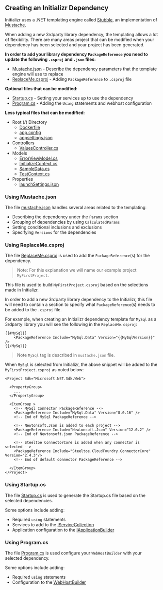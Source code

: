 ## Creating an Initializr Dependency

Initializr uses a .NET templating engine called [Stubble](https://github.com/StubbleOrg/Stubble), an implementation of [Mustache](http://mustache.github.com/). 

When adding a new 3rdparty library dependency, the templating allows a lot of flexibility. There are many areas project that can be modified when your dependency has been selected and your project has been generated.

**In order to add your library dependency `PackageReference` you need to update the following `.csproj` and `.json` files:**

+ [Mustache.json](#using-mustachejson) - Describe the dependency parameters that the template engine will use to replace
+ [ReplaceMe.csproj](#using-replacemecsproj) - Adding `PackageReference` to `.csproj` file

**Optional files that can be modified:**

+ [Startup.cs](#using-startupcs) - Setting your services up to use the dependency
+ [Program.cs](#using-programcs) - Adding the `Using` statements and webhost configuration

**Less typical files that can be modified:**

+ Root (/) Directory
  - [Dockerfile](https://github.com/SteeltoeOSS/Initializr/blob/dev/src/templates/Mustache/3.x/Steeltoe-WebApi/Dockerfile)
  - [app.config](https://github.com/SteeltoeOSS/Initializr/blob/dev/src/templates/Mustache/3.x/Steeltoe-WebApi/app.config)
  - [appsettings.json](https://github.com/SteeltoeOSS/Initializr/blob/dev/src/templates/Mustache/3.x/Steeltoe-WebApi/appsettings.json) 
+ Controllers
  - [ValuesController.cs](https://github.com/SteeltoeOSS/Initializr/blob/dev/src/templates/Mustache/3.x/Steeltoe-WebApi/Controllers/ValuesController.cs)
+ Models
  - [ErrorViewModel.cs](https://github.com/SteeltoeOSS/Initializr/blob/dev/src/templates/Mustache/3.x/Steeltoe-WebApi/Models/ErrorViewModel.cs)
  -  [InitializeContext.cs](https://github.com/SteeltoeOSS/Initializr/blob/dev/src/templates/Mustache/3.x/Steeltoe-WebApi/Models/InitializeContext.cs)
  -  [SampleData.cs](https://github.com/SteeltoeOSS/Initializr/blob/dev/src/templates/Mustache/3.x/Steeltoe-WebApi/Models/SampleData.cs)
  -  [TestContext.cs](https://github.com/SteeltoeOSS/Initializr/blob/dev/src/templates/Mustache/3.x/Steeltoe-WebApi/Models/TestContext.cs)
+ Properties
  - [launchSettings.json](https://github.com/SteeltoeOSS/Initializr/blob/dev/src/templates/Mustache/3.x/Steeltoe-WebApi/Properties/launchSettings.json) 
  

### Using Mustache.json
The file [mustache.json](https://github.com/SteeltoeOSS/Initializr/blob/dev/src/templates/Mustache/3.x/Steeltoe-WebApi/mustache.json) handles several areas related to the templating:

+ Describing the dependency under the `Params` section
+ Grouping of dependencies by using `CalculatedParams`
+ Setting conditional inclusions and exclusions
+ Specifying `Versions` for the dependencies

### Using ReplaceMe.csproj
The file [ReplaceMe.csproj](https://github.com/SteeltoeOSS/Initializr/blob/dev/src/templates/Mustache/3.x/Steeltoe-WebApi/ReplaceMe.csproj) is used to add the `PackageReference`(s) for the dependency.

>Note: For this explanation we will name our example project `MyFirstProject`.

This file is used to build `MyFirstProject.csproj` based on the selections made in Initializr.

In order to add a new 3rdparty library dependency to the Initializr, this file will need to contain a section to specify what `PackageReference`(s) needs to be added to the `.csproj` file.

For example, when creating an Initializr dependency template for `MySql` as a 3rdparty library you will see the following in the `ReplaceMe.csproj`:

```
{{#MySql}}
    <PackageReference Include="MySql.Data" Version="{{MySqlVersion}}" />
{{/MySql}}
```
>Note `MySql` tag is described in `mustache.json` file.

When `MySql` is selected from Initializr, the above snippet will be added to the `MyFirstProject.csproj` as noted below: 

```
<Project Sdk="Microsoft.NET.Sdk.Web">

  <PropertyGroup>
    ...
  </PropertyGroup>

  <ItemGroup >
    <!-- MySql Connector PackageReference -->
    <PackageReference Include="MySql.Data" Version="8.0.16" />
    <!-- End of MySql PackageReference -->

    <!-- Newtonsoft.Json is added to each project -->
    <PackageReference Include="Newtonsoft.Json" Version="12.0.2" />
    <!-- End of Newtonsoft.json PackageReference -->
    
    <!-- Steeltoe ConnectorCore is added when any connector is selected -->
    <PackageReference Include="Steeltoe.CloudFoundry.ConnectorCore"  Version="2.4.3"/>
    <!-- End of default connector PackageReference -->
    
  </ItemGroup>
</Project>
```
### Using Startup.cs
The file [Startup.cs](https://github.com/SteeltoeOSS/Initializr/blob/dev/src/templates/Mustache/3.x/Steeltoe-WebApi/Startup.cs) is used to generate the Startup.cs file based on the selected dependencies. 

Some options include adding:

+ Required `using` statements
+ Services to add to the [IServiceCollection](https://docs.microsoft.com/en-us/dotnet/api/microsoft.extensions.dependencyinjection.iservicecollection)
+ Application configuration to the [IApplicationBuilder](https://docs.microsoft.com/en-us/dotnet/api/microsoft.aspnetcore.builder.iapplicationbuilder)

### Using Program.cs
The file [Program.cs](https://github.com/SteeltoeOSS/Initializr/blob/dev/src/templates/Mustache/3.x/Steeltoe-WebApi/Program.cs) is used configure your `WebHostBuilder` with your selected dependency.

Some options include adding:

+ Required `using` statements
+ Configuration to the [WebHostBuilder](https://docs.microsoft.com/en-us/dotnet/api/microsoft.aspnetcore.hosting.webhostbuilder) 
